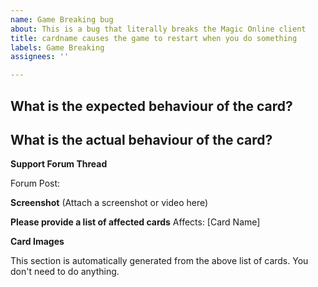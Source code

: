 ```yaml
---
name: Game Breaking bug
about: This is a bug that literally breaks the Magic Online client
title: cardname causes the game to restart when you do something
labels: Game Breaking
assignees: ''

---
```


**What is the expected behaviour of the card?**
 -

**What is the actual behaviour of the card?**
 -

**Support Forum Thread**
<!-- If you can, please also report this to the official forums:  https://forums.mtgo.com/index.php?threads/how-to-report-and-upvote-bugs.21/ -->
Forum Post:

**Screenshot**
(Attach a screenshot or video here)

**Please provide a list of affected cards**
Affects: [Card Name]

**Card Images**
<!-- Images --> This section is automatically generated from the above list of cards.  You don't need to do anything.
